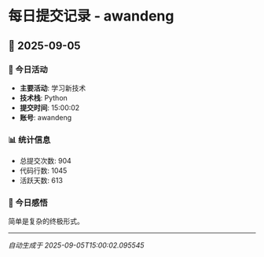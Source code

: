 # 每日提交记录 - awandeng

## 📅 2025-09-05

### 🎯 今日活动
- **主要活动**: 学习新技术
- **技术栈**: Python
- **提交时间**: 15:00:02
- **账号**: awandeng

### 📊 统计信息
- 总提交次数: 904
- 代码行数: 1045
- 活跃天数: 613

### 💭 今日感悟
简单是复杂的终极形式。

---
*自动生成于 2025-09-05T15:00:02.095545*
